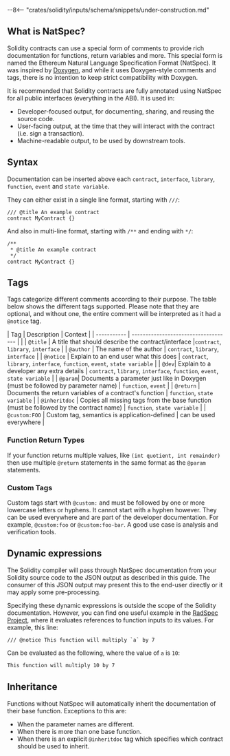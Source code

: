 <!-- markdownlint-disable first-line-h1 -->

--8<-- "crates/solidity/inputs/schema/snippets/under-construction.md"

## What is NatSpec?

Solidity contracts can use a special form of comments to provide rich documentation for functions, return variables and more. This special form is named the Ethereum Natural Language Specification Format (NatSpec). It was inspired by [Doxygen](https://en.wikipedia.org/wiki/Doxygen), and while it uses Doxygen-style comments and tags, there is no intention to keep strict compatibility with Doxygen.

It is recommended that Solidity contracts are fully annotated using NatSpec for all public interfaces (everything in the ABI). It is used in:

- Developer-focused output, for documenting, sharing, and reusing the source code.
- User-facing output, at the time that they will interact with the contract (i.e. sign a transaction).
- Machine-readable output, to be used by downstream tools.

## Syntax

Documentation can be inserted above each `contract`, `interface`, `library`,
`function`, `event` and `state variable`.

They can either exist in a single line format, starting with `///`:

```solidity
/// @title An example contract
contract MyContract {}
```

And also in multi-line format, starting with `/**` and ending with `*/`:

```solidity
/**
 * @title An example contract
 */
contract MyContract {}
```

## Tags

Tags categorize different comments according to their purpose. The table below shows the different tags supported. Please note that they are optional, and without one, the entire comment will be interpreted as it had a `@notice` tag.

| Tag | Description | Context |
| ----------- | ------------------------------------ | |
| `@title` | A title that should describe the contract/interface |`contract`, `library`, `interface` |
| `@author` | The name of the author | `contract`, `library`, `interface` |
| `@notice` | Explain to an end user what this does | `contract`, `library`, `interface`, `function`, `event`, `state variable` |
| `@dev`| Explain to a developer any extra details | `contract`, `library`, `interface`, `function`, `event`, `state variable` |
| `@param`| Documents a parameter just like in Doxygen (must be followed by parameter name) | `function`, `event` |
| `@return` | Documents the return variables of a contract's function | `function`, `state variable` |
| `@inheritdoc` | Copies all missing tags from the base function (must be followed by the contract name) | `function`, `state variable` |
| `@custom:FOO` | Custom tag, semantics is application-defined | can be used everywhere |

### Function Return Types

If your function returns multiple values, like `(int quotient, int remainder)`
then use multiple `@return` statements in the same format as the `@param` statements.

### Custom Tags

Custom tags start with `@custom:` and must be followed by one or more lowercase letters or hyphens. It cannot start with a hyphen however. They can be used everywhere and are part of the developer documentation. For example, `@custom:foo` or `@custom:foo-bar`. A good use case is analysis and verification tools.

## Dynamic expressions

The Solidity compiler will pass through NatSpec documentation from your Solidity source code to the JSON output as described in this guide. The consumer of this JSON output may present this to the end-user directly or it may apply some pre-processing.

Specifying these dynamic expressions is outside the scope of the Solidity documentation. However, you can find one useful example in the [RadSpec Project](https://github.com/aragon/radspec), where it evaluates references to function inputs to its values. For example, this line:

```solidity
/// @notice This function will multiply `a` by 7
```

Can be evaluated as the following, where the value of `a` is `10`:

```txt
This function will multiply 10 by 7
```

## Inheritance

Functions without NatSpec will automatically inherit the documentation of their base function. Exceptions to this are:

- When the parameter names are different.
- When there is more than one base function.
- When there is an explicit `@inheritdoc` tag which specifies which contract should be used to inherit.
